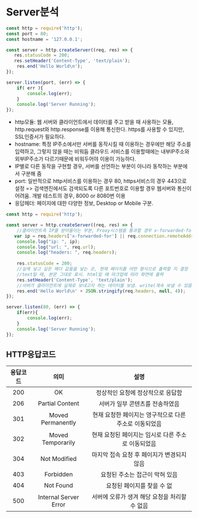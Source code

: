 # Server분석

```js
const http = require('http');
const port = 80;
const hostname = '127.0.0.1';

const server = http.createServer((req, res) => {
   res.statusCode = 200;
   res.setHeader('Content-Type', 'text/plain');
    res.end('Hello World\n');
});

server.listen(port, (err) => {
    if( err ){
        console.log(err);
    }
    console.log('Server Running');
});
```

- http모듈: 웹 서버와 클라이언트에서 데이터를 주고 받을 때 사용하는 모듈, http.request와 http.response를 이용해 통신한다. https를 사용할 수 있지만, SSL인증서가 필요하다.
- hostname: 특정 IP주소에서만 서버를 동작시킬 때 이용하는 경우에만 해당 주소를 입력하고, 그렇지 않을 때는 비워둠
  클라우드 서비스를 이용할때에는 내부IP주소와 외부IP주소가 다르기때문에 비워두어야 이용이 가능하다.
- IP별로 다른 동작을 구현할 경우, 서버를 선언하는 부분이 아니라 동작하는 부분에서 구분해 줌
- port: 일반적으로 http서비스를 이용하는 경우 80, https서비스의 경우 443으로 설정 => 검색엔진에서도 검색되도록
  다른 포트번호로 이용할 경우 웹서버와 통신이 어려움. 개발 테스트의 경우, 8000 or 8080번 이용
- 응답헤더: 페이지에 대한 다양한 정보, Desktop or Mobile 구분. 

```js
const http = require('http');

const server = http.createServer((req, res) => {
    //클라이언트측 IP를 받아들이는 부분, Proxy시스템을 통과할 경우 x-forwarded-for라는 헤더 값을 사용해 실제IP를 헤더에 포함시킴 => 서버에서는 현재 자신이 접속하고 있는 상대방 IP는 알 수 있는데, 중간에 프록시나 로드밸런스가 있으면 중간의 IP는 알 수 있지만, 실 사용자의 IP주소는 모르기 대문에 헤더값을 통해서 정보 전달
   var ip = req.headers['x-forwarded-for'] || req.connection.remoteAddress;
    console.log("ip: ", ip);
    console.log("url: ", req.url);
    console.log("headers: ", req.headers);
    
    res.statusCode = 200;
    //실제 넣고 싶은 헤더 값들을 넣는 곳, 현재 페이지를 어떤 형식으로 출력할 지 결정
    //text일 때, 본문 그대로 표시. html일 때 마크업에 따라 화면에 출력
    res.setHeader('Content-Type', 'text/plain'); 
    //서버가 클라이언트에 실제로 보내고자 하는 데이터를 보냄. write(계속 보낼 수 있음) or end(전송후 종료)
    res.end('Hello World\n' + JSON.stringify(req.headers, null, 4));
});

server.listen(80, (err) => {
    if(err){
        console.log(err);
    }
    console.log('Server Running');
});
```



## HTTP응답코드

| 응답코드 |         의미          |                          설명                          |
| :------: | :-------------------: | :----------------------------------------------------: |
|   200    |          OK           |           정상적인 요청에 정상적으로 응답함            |
|   206    |    Partial Content    |            서버가 일부 콘텐츠를 전송하였음             |
|   301    |   Moved Permanently   | 현재 요청한 페이지는 영구적으로 다른 주소로 이동되었음 |
|   302    |   Moved Temporarily   |   현재 요청된 페이지는 임시로 다른 주소로 이동되었음   |
|   304    |     Not Modified      |       마지막 접속 요청 후 페이지가 변경되지 않음       |
|   403    |       Forbidden       |             요청된 주소는 접근이 막혀 있음             |
|   404    |       Not Found       |               요청된 페이지를 찾을 수 없               |
|   500    | Internal Server Error |     서버에 오류가 생겨 해당 요청을 처리할 수 없음      |

